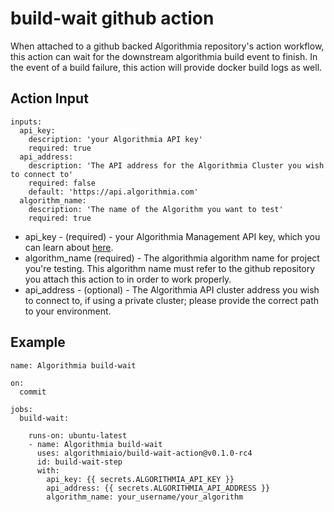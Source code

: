 # build-wait github action
When attached to a github backed Algorithmia repository's action workflow, 
this action can wait for the downstream algorithmia build event to finish.
In the event of a build failure, this action will provide docker build logs as well.


## Action Input


```
inputs:
  api_key:
    description: 'your Algorithmia API key'
    required: true
  api_address:
    description: 'The API address for the Algorithmia Cluster you wish to connect to'
    required: false
    default: 'https://api.algorithmia.com'
  algorithm_name:
    description: 'The name of the Algorithm you want to test'
    required: true
 ```
 
* api_key - (required) - your Algorithmia Management API key, which you can learn about [here](https://algorithmia.com/developers/platform/customizing-api-keys).
* algorithm_name (required) - The algorithmia algorithm name for project you're testing. This algorithm name must refer to the github repository you attach this action to in order to work properly.
* api_address - (optional) - The Algorithmia API cluster address you wish to connect to, if using a private cluster; please provide the correct path to your environment.


## Example

```
name: Algorithmia build-wait

on:
  commit

jobs:
  build-wait:

    runs-on: ubuntu-latest
    - name: Algorithmia build-wait
      uses: algorithmiaio/build-wait-action@v0.1.0-rc4
      id: build-wait-step
      with:
        api_key: {{ secrets.ALGORITHMIA_API_KEY }}
        api_address: {{ secrets.ALGORITHMIA_API_ADDRESS }}
        algorithm_name: your_username/your_algorithm
```
